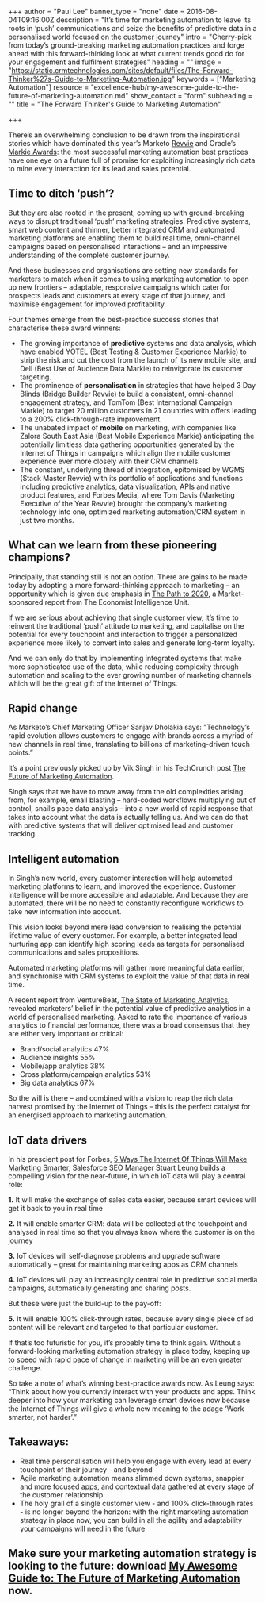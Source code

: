 +++
author = "Paul Lee"
banner_type = "none"
date = 2016-08-04T09:16:00Z
description = "It’s time for marketing automation to leave its roots in ‘push’ communications and seize the benefits of predictive data in a personalised world focused on the customer journey"
intro = "Cherry-pick from today’s ground-breaking marketing automation practices and forge ahead with this forward-thinking look at what current trends good do for your engagement and fulfilment strategies"
heading = ""
image = "https://static.crmtechnologies.com/sites/default/files/The-Forward-Thinker%27s-Guide-to-Marketing-Automation.jpg"
keywords = ["Marketing Automation"]
resource = "excellence-hub/my-awesome-guide-to-the-future-of-marketing-automation.md"
show_contact = "form"
subheading = ""
title = "The Forward Thinker's Guide to Marketing Automation"

+++

There’s an overwhelming conclusion to be drawn from the inspirational stories which have dominated this year’s Marketo [Revvie](https://events.marketo.com/summit/2016/awards/) and Oracle’s [Markie Awards](http://markies.eloqua.com/): the most successful marketing automation best practices have one eye on a future full of promise for exploiting increasingly rich data to mine every interaction for its lead and sales potential.

## Time to ditch ‘push’?

But they are also rooted in the present, coming up with ground-breaking ways to disrupt traditional ‘push’ marketing strategies. Predictive systems, smart web content and thinner, better integrated CRM and automated marketing platforms are enabling them to build real time, omni-channel campaigns based on personalised interactions – and an impressive understanding of the complete customer journey.

And these businesses and organisations are setting new standards for marketers to match when it comes to using marketing automation to open up new frontiers – adaptable, responsive campaigns which cater for  prospects leads and customers at every stage of that journey, and maximise engagement for improved profitability.

Four themes emerge from the best-practice success stories that characterise these award winners:

*   The growing importance of **predictive** systems and data analysis, which have enabled YOTEL (Best Testing & Customer Experience Markie) to strip the risk and cut the cost from the launch of its new mobile site, and Dell (Best Use of Audience Data Markie) to reinvigorate its customer targeting.
*   The prominence of **personalisation** in strategies that have helped 3 Day Blinds (Bridge Builder Revvie) to build a consistent, omni-channel engagement strategy, and TomTom (Best International Campaign Markie) to target 20 million customers in 21 countries with offers leading to a 200% click-through-rate improvement.
*   The unabated impact of **mobile** on marketing, with companies like Zalora South East Asia (Best Mobile Experience Markie) anticipating the potentially limitless data gathering opportunities generated by the Internet of Things in campaigns which align the mobile customer experience ever more closely with their CRM channels.
*   The constant, underlying thread of integration, epitomised by WGMS (Stack Master Revvie) with its portfolio of applications and functions including predictive analytics, data visualization, APIs and native product features, and Forbes Media, where Tom Davis (Marketing Executive of the Year Revvie) brought the company’s marketing technology into one, optimized marketing automation/CRM system in just two months.

## What can we learn from these pioneering champions?

Principally, that standing still is not an option. There are gains to be made today by adopting a more forward-thinking approach to marketing – an opportunity which is given due emphasis in [The Path to 2020](http://www.thedrum.com/news/2016/04/06/cmos-no-longer-chief-megaphone-officer-marketers-confident-seizing-customer), a Market-sponsored report from The Economist Intelligence Unit.

If we are serious about achieving that single customer view, it’s time to reinvent the traditional ‘push’ attitude to marketing, and capitalise on the potential for every touchpoint and interaction to trigger a personalized experience more likely to convert into sales and generate long-term loyalty.

And we can only do that by implementing integrated systems that make more sophisticated use of the data, while reducing complexity through automation and scaling to the ever growing number of marketing channels which will be the great gift of the Internet of Things.

## Rapid change

As Marketo’s Chief Marketing Officer Sanjav Dholakia says: "Technology’s rapid evolution allows customers to engage with brands across a myriad of new channels in real time, translating to billions of marketing-driven touch points.”

It’s a point previously picked up by Vik Singh in his TechCrunch post [The Future of Marketing Automation](http://techcrunch.com/2015/04/23/the-future-of-marketing-automation/).

Singh says that we have to move away from the old complexities arising from, for example, email blasting – hard-coded workflows multiplying out of control, snail’s pace data analysis – into a new world of rapid response that takes into account what the data is actually telling us. And we can do that with predictive systems that will deliver optimised lead and customer tracking.

## Intelligent automation

In Singh’s new world, every customer interaction will help automated marketing platforms to learn, and improved the experience. Customer intelligence will be more accessible and adaptable. And because they are automated, there will be no need to constantly reconfigure workflows to take new information into account.

This vision looks beyond mere lead conversion to realising the potential lifetime value of every customer. For example, a better integrated lead nurturing app can identify high scoring leads as targets for personalised communications and sales propositions.

Automated marketing platforms will gather more meaningful data earlier, and synchronise with CRM systems to exploit the value of that data in real time.

A recent report from VentureBeat, [The State of Marketing Analytics](http://insight.venturebeat.com/report/state-marketing-analytics-insights-age-customer), revealed marketers’ belief in the potential value of predictive analytics in a world of personalised marketing. Asked to rate the importance of various analytics to financial performance, there was a broad consensus that they are either very important or critical:

*   Brand/social analytics                    47%
*   Audience insights                         55%
*   Mobile/app analytics                      38%
*   Cross platform/campaign analytics         53%
*   Big data analytics                        67%

So the will is there – and combined with a vision to reap the rich data harvest promised by the Internet of Things – this is the perfect catalyst for an energised approach to marketing automation.

## IoT data drivers

In his prescient post for Forbes, [5 Ways The Internet Of Things Will Make Marketing Smarter](http://www.forbes.com/sites/salesforce/2014/08/30/5-ways-iot-marketing-smarter/#14789a57442b), Salesforce SEO Manager Stuart Leung builds a compelling vision for the near-future, in which IoT data will play a central role:

**1.**   It will make the exchange of sales data easier, because smart devices will get it back to you in real time

**2.**   It will enable smarter CRM: data will be collected at the touchpoint and analysed in real time so that you always know where the customer is on the journey

**3.**   IoT devices will self-diagnose problems and upgrade software automatically – great for maintaining marketing apps as CRM channels

**4.**   IoT devices will play an increasingly central role in predictive social media campaigns, automatically generating and sharing posts.

But these were just the build-up to the pay-off:

**5.**   It will enable 100% click-through rates, because every single piece of ad content will be relevant and targeted to that particular customer.

If that’s too futuristic for you, it’s probably time to think again. Without a forward-looking marketing automation strategy in place today, keeping up to speed with rapid pace of change in marketing will be an even greater challenge.

So take a note of what’s winning best-practice awards now. As Leung says: “Think about how you currently interact with your products and apps. Think deeper into how your marketing can leverage smart devices now because the Internet of Things will give a whole new meaning to the adage ‘Work smarter, not harder’.”

## Takeaways:

*   Real time personalisation will help you engage with every lead at every touchpoint of their journey - and beyond
*   Agile marketing automation means slimmed down systems, snappier and more focused apps, and contextual data gathered at every stage of the customer relationship
*   The holy grail of a single customer view - and 100% click-through rates - is no longer beyond the horizon: with the right marketing automation strategy in place now, you can build in all the agility and adaptability your campaigns will need in the future

## Make sure your marketing automation strategy is looking to the future: download [My Awesome Guide to: The Future of Marketing Automation](http://interact.crmtechnologies.com/my-awesome-guide-to-the-future-of-marketing-automation) now.